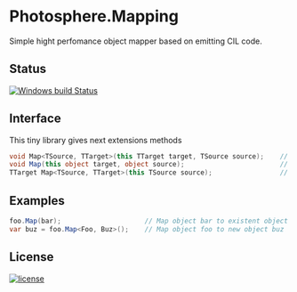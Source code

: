# Photosphere.Mapping
Simple hight perfomance object mapper based on emitting CIL code.

## Status
[![Windows build Status](https://ci.appveyor.com/api/projects/status/github/sunloving/photosphere-mapping?retina=true&svg=true)](https://ci.appveyor.com/project/sunloving/photosphere-mapping)

## Interface
This tiny library gives next extensions methods
``` C#
void Map<TSource, TTarget>(this TTarget target, TSource source);    // Map from existent object to another one
void Map(this object target, object source);                        // Map from existent object to another one
TTarget Map<TSource, TTarget>(this TSource source);                 // Map from existent object to new object
```

## Examples
``` C#
foo.Map(bar);                     // Map object bar to existent object foo
var buz = foo.Map<Foo, Buz>();    // Map object foo to new object buz
```

## License
[![license](https://img.shields.io/github/license/mashape/apistatus.svg?maxAge=2592000)](https://github.com/sunloving/photosphere-mapping/blob/master/LICENSE)
